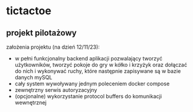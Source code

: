 # tictactoe
## projekt pilotażowy
założenia projektu (na dzień 12/11/23):
- w pełni funkcjonalny backend aplikacji pozwalający tworzyć użytkowników, tworzyć pokoje do gry w kółko i krzyżyk oraz dołączać do nich i wykonywać ruchy, które następnie zapisywane są w bazie danych mySQL
- cały system wywoływany jednym poleceniem docker compose
- zewnętrzny serwis autoryzacyjny
- (opcjonalne) wykorzystanie protocol buffers do komunikacji wewnętrznej
